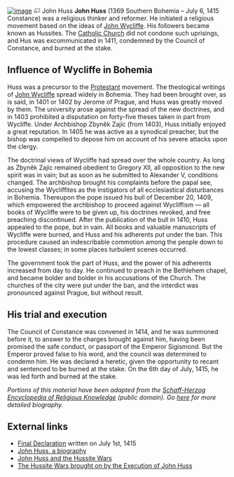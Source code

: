 [![image](images/thumb/a/a6/Huss.jpg/160px-Huss.jpg)](http://www.theopedia.com/File:Huss.jpg)
[![image](data:image/png;base64,iVBORw0KGgoAAAANSUhEUgAAAA8AAAALCAAAAACFLIiAAAAAAnRSTlMA/1uRIrUAAABPSURBVAjXY/j///+5vXDwjAHIr26ZAgXZe8H8a/+hoIcw/9nevdVL9+79DuPvzQYZFPUezu8BMZLXgkExnD8HAu6hqv//n+HZVjD4DuUDAKlChD3fj6aPAAAAAElFTkSuQmCC)](http://www.theopedia.com/File:Huss.jpg "Enlarge")
John Huss
**John Huss** (1369 Southern Bohemia – July 6, 1415 Constance) was
a religious thinker and reformer. He initiated a religious movement
based on the ideas of
[John Wycliffe](John_Wycliffe "John Wycliffe"). His followers
became known as Hussites. The
[Catholic Church](Catholic_Church "Catholic Church") did not
condone such uprisings, and Hus was excommunicated in 1411,
condemned by the Council of Constance, and burned at the stake.

## Influence of Wycliffe in Bohemia

Huss was a precursor to the [Protestant](Protestant "Protestant")
movement. The theological writings of
[John Wycliffe](John_Wycliffe "John Wycliffe") spread widely in
Bohemia. They had been brought over, as is said, in 1401 or 1402 by
Jerome of Prague, and Huss was greatly moved by them. The
university arose against the spread of the new doctrines, and in
1403 prohibited a disputation on forty-five theses taken in part
from Wycliffe. Under Archbishop Zbyněk Zajíc (from 1403), Huss
initially enjoyed a great reputation. In 1405 he was active as a
synodical preacher, but the bishop was compelled to depose him on
account of his severe attacks upon the clergy.

The doctrinal views of Wycliffe had spread over the whole country.
As long as Zbyněk Zajíc remained obedient to Gregory XII, all
opposition to the new spirit was in vain; but as soon as he
submitted to Alexander V, conditions changed. The archbishop
brought his complaints before the papal see, accusing the
Wycliffites as the instigators of all ecclesiastical disturbances
in Bohemia. Thereupon the pope issued his bull of December 20,
1409, which empowered the archbishop to proceed against Wycliffism
— all books of Wycliffe were to be given up, his doctrines revoked,
and free preaching discontinued. After the publication of the bull
in 1410, Huss appealed to the pope, but in vain. All books and
valuable manuscripts of Wycliffe were burned, and Huss and his
adherents put under the ban. This procedure caused an indescribable
commotion among the people down to the lowest classes; in some
places turbulent scenes occurred.

The government took the part of Huss, and the power of his
adherents increased from day to day. He continued to preach in the
Bethlehem chapel, and became bolder and bolder in his accusations
of the Church. The churches of the city were put under the ban, and
the interdict was pronounced against Prague, but without result.

## His trial and execution

The Council of Constance was convened in 1414, and he was summoned
before it, to answer to the charges brought against him, having
been promised the safe conduct, or passport of the Emperor
Sigismond. But the Emperor proved false to his word, and the
council was determined to condemn him. He was declared a heretic,
given the opportunity to recant and sentenced to be burned at the
stake. On the 6th day of July, 1415, he was led forth and burned at
the stake.

*Portions of this material have been adapted from the [Schaff-Herzog Encyclopedia of Religious Knowledge](Schaff-Herzog_Encyclopedia_of_Religious_Knowledge "Schaff-Herzog Encyclopedia of Religious Knowledge") (public domain). Go [here](http://www.ccel.org/php/disp.php?a=schaff&b=encyc05&p=415) for more detailed biography.*

## External links

-   [Final Declaration](http://www.fordham.edu/halsall/mod/1415janhus.html)
    written on July 1st, 1415
-   [John Huss, a biography](http://logosresourcepages.org/History/huss_b.htm)
-   [John Huss and the Hussite Wars](http://www.bereanbeacon.org/history/history/john_huss_and_hussite_wars.htm)
-   [The Hussite Wars brought on by the Execution of John Huss](http://en.wikipedia.org/wiki/Hussite_Wars)



